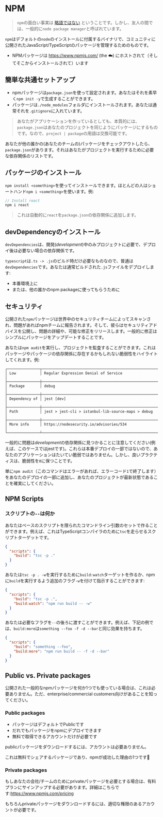 # NPM 

> `npm`の面白い事実は [略語ではない](https://twitter.com/npmjs/status/347057301401763840) ということです。しかし、友人の間では、一般的に`node package manager`と呼ばれています。

`npm`はデフォルトの`node`のインストールに付属するバイナリで、コミュニティに公開されたJavaScript/TypeScriptのパッケージを管理するためのものです。

* NPMパッケージは https://www.npmjs.com/ (the ☁️) にホストされて（そしてそこからインストールされて）います

## 簡単な共通セットアップ

* npmパッケージは`package.json`を使って設定されます。あなたはそれを素早く`npm init -y`で生成することができます。
* パッケージは`./node_modules`フォルダにインストールされます。あなたは通常それを`.gitignore`に入れています。

> あなたがアプリケーションを作っているとしても、本質的には、`package.json`はあなたのプロジェクトを同じようにパッケージにするものです。なので、`project | package`の用語は交換可能です。

あなたが他の誰かの(あなたのチームの)パッケージをチェックアウトしたら、`package.json`があります。それはあなたがプロジェクトを実行するために必要な依存関係のリストです。
 
## パッケージのインストール
`npm install <something>`を使ってインストールできます。ほとんどの人はショートハンド`npm i <something>`を使います。例:

```ts
// Install react
npm i react
```

> これは自動的に`react`を`package.json`の依存関係に追加します。

## devDependencyのインストール
`devDependencies`は、開発(*development*)中のみプロジェクトに必要で、デプロイ後は必要ない場合の依存関係です。

`typescript`は`.ts -> .js`のビルド時だけ必要なものなので、普通は`devDependencies`です。あなたは通常ビルドされた`.js`ファイルをデプロイします:

* 本番環境上に
* または、他の誰かのnpm packageに使ってもらうために

## セキュリティ
公開された`npm`パッケージは世界中のセキュリティチームによってスキャンされ、問題があればnpmチームに報告されます。そして、彼らはセキュリティアドバイスを公開し、問題の詳細や、可能な修正をリリースします。一般的に修正はシンプルにパッケージをアップデートすることです。

あなたは`npm audit`を実行し、プロジェクトを監査することができます。これはパッケージやパッケージの依存関係に存在するかもしれない脆弱性をハイライトしてくれます。例:

```
┌───────────────┬──────────────────────────────────────────────────────────────┐
│ Low           │ Regular Expression Denial of Service                         │
├───────────────┼──────────────────────────────────────────────────────────────┤
│ Package       │ debug                                                        │
├───────────────┼──────────────────────────────────────────────────────────────┤
│ Dependency of │ jest [dev]                                                   │
├───────────────┼──────────────────────────────────────────────────────────────┤
│ Path          │ jest > jest-cli > istanbul-lib-source-maps > debug           │
├───────────────┼──────────────────────────────────────────────────────────────┤
│ More info     │ https://nodesecurity.io/advisories/534                       │
└───────────────┴──────────────────────────────────────────────────────────────┘
```
一般的に問題は*development*の依存関係に見つかることに注意してください(例えば、このケースではjestです)。これらは本番デプロイの一部ではないので、あなたのアプリケーションはたいてい脆弱ではありません。しかし、良いプラクティスは、脆弱性を`0`に保つことです。

単に`npm audit`（このコマンドはエラーがあれば、エラーコード`1`で終了します）をあなたのデプロイの一部に追加し、あなたのプロジェクトが最新状態であることを確実にしてください。

## NPM Scripts 

### スクリプトの`--`は何か
あなたはベースのスクリプトを限られたコマンドライン引数のセットで作ることができます。例えば、これはTypeScriptコンパイラのために`tsc`を走らせるスクリプトターゲットです。

```json
{
  "scripts": {
    "build": "tsc -p ."
  }
}
```

あなたは`tsc -p . -w`を実行するために`build:watch`ターゲットを作るか、npmに`build`を実行するよう追加のフラグ`-w`を付けて指示することができます:

```json
{
  "scripts": {
    "build": "tsc -p .",
    "build:watch": "npm run build -- -w"
  }
}
```
あなたは必要なフラグを`--`の後ろに渡すことができます。例えば、下記の例では、`build:more`は`something --foo -f -d --bar`と同じ効果を持ちます。

```json
{
  "scripts": {
    "build": "something --foo",
    "build:more": "npm run build -- -f -d --bar"
  }
}
```

## Public vs. Private packages
公開された一般的なnpmパッケージを何か1つでも使っている場合は、これは必要ありません。ただ、enterprise/commercial customers向けがあることを知ってください。

### Public packages
* パッケージはデフォルトでPublicです 
* だれでもパッケージをnpmにデプロイできます
* 無料で取得できるアカウントだけが必要です
 
publicパッケージをダウンロードするには、アカウントは必要ありません。

これは無料でシェアするパッケージであり、npmが成功した理由の1つです🌹

### Private packages 
もしあなたの会社/チームのためにprivateパッケージを必要とする場合は、有料プランにサインアップする必要があります。詳細はこちらです:https://www.npmjs.com/pricing

もちろんprivateパッケージをダウンロードするには、適切な権限のあるアカウントが必要です。
